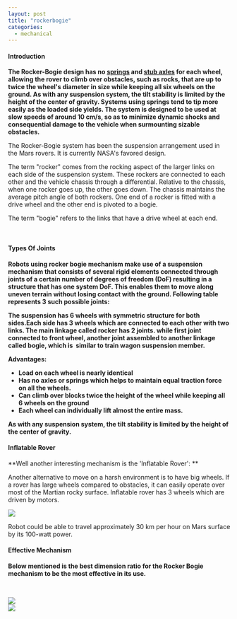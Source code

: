 ```yaml
---
layout: post
title: "rockerbogie"
categories:
  - mechanical
---
```

#### Introduction

**The Rocker-Bogie design has no [springs][1] and [stub axles][2] for each wheel, allowing the rover to climb over obstacles, such as rocks, that are up to twice the wheel's diameter in size while keeping all six wheels on the ground. As with any suspension system, the tilt stability is limited by the height of the center of gravity. Systems using springs tend to tip more easily as the loaded side yields. The system is designed to be used at slow speeds of around 10 cm/s, so as to minimize dynamic shocks and consequential damage to the vehicle when surmounting sizable obstacles.**

The Rocker-Bogie system has been the suspension arrangement used in the Mars rovers. It is currently NASA's favored design.

The term "rocker" comes from the rocking aspect of the larger links on each side of the suspension system. These rockers are connected to each other and the vehicle chassis through a differential. Relative to the chassis, when one rocker goes up, the other goes down. The chassis maintains the average pitch angle of both rockers. One end of a rocker is fitted with a drive wheel and the other end is pivoted to a bogie.

The term "bogie" refers to the links that have a drive wheel at each end.

 

#### Types Of Joints

**Robots using rocker bogie mechanism make use of a suspension mechanism that consists of several rigid elements connected through joints of a certain number of degrees of freedom (DoF) resulting in a structure that has one system DoF. This enables them to move along uneven terrain without losing contact with the ground. Following table represents 3 such possible joints:**

**The suspension has 6 wheels with symmetric structure for both sides.Each side has 3 wheels which are connected to each other with two links. The main linkage called rocker has 2 joints. while first joint connected to front wheel, another joint assembled to another linkage called bogie, which is  similar to train wagon suspension member.**

**Advantages:**

  

* **Load on each wheel is nearly identical**
* **Has no axles or springs which helps to maintain equal traction force on all the wheels.**
* **Can climb over blocks twice the height of the wheel while keeping all 6 wheels on the ground**
* **Each wheel can individually lift almost the entire mass.**

  
**As with any suspension system, the tilt stability is limited by the height of the center of gravity.**

#### Inflatable Rover

**Well another interesting mechanism is the 'Inflatable Rover': **

Another alternative to move on a harsh environment is to have big wheels. If a rover has large wheels compared to obstacles, it can easily operate over most of the Martian rocky surface. Inflatable rover has 3 wheels which are driven by motors.

  
**![][3]**

Robot could be able to travel approximately 30 km per hour on Mars surface by its 100-watt power.

#### Effective Mechanism

**Below mentioned is the best dimension ratio for the Rocker Bogie mechanism to be the most effective in its use.**

 

**![][4]  
![][5]**

[1]: http://en.wikipedia.org/wiki/Spring_(device)
[2]: http://en.wikipedia.org/wiki/Axle
[3]: https://lh6.googleusercontent.com/9s3w3A7f4QTvKjzpqEKKDm7t2ZBVYi1_H97_4QPbvEevh9RKJB0LkgDu1rqaIiAbN4I0OdaZTLbg_QYbnPGY6pWLWbjQ39_Awo8XIPcRliZdaBVQav4
[4]: https://lh4.googleusercontent.com/VjdKNnOoE27GC_Bblu8XMcclqPJPiiLXIl7J7iXH_LdlrIEdEWaNY6B2gMlSw2wZ5X6gT0sLV6dxD1ypcOsQmxHNpffdTaMcwY6dAKikTz-x4eWcBfc
[5]: https://lh6.googleusercontent.com/ZhNFbqkuZDMMYsMhyM87FRM0v7Z-F2Kt-8v6_ktE4wqVGjDJF7xa3-siXaUA_EVhvub7gCTUG6eBuQbMJkRN_4_VyBQpU0m6SkEXZlvk1WUNV7JAHmg
